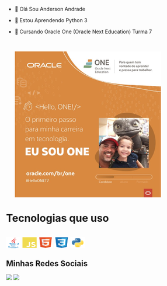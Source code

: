 - 👋 Olá Sou Anderson Andrade
- 👀 Estou Aprendendo Python 3
- 🌱 Cursando Oracle One (Oracle Next Education) Turma 7

  ##
  
  <div style="display: inline_block"><br>
    <img align="center" alt="Poster da Formação One da Oracle" height="400" width="400" src="https://github.com/anderson-andrade-dev/anderson-andrade-dev/blob/main/Slide1.JPG">
  </div>
  
  ##
  
<h1>Tecnologias que uso</h1> 
<div style="display: inline_block"><br>
  <img align="center" alt="Rafa-Js" height="30" width="40" src="https://raw.githubusercontent.com/devicons/devicon/master/icons/java/java-original.svg">
  <img align="center" alt="Rafa-Js" height="30" width="40" src="https://raw.githubusercontent.com/devicons/devicon/master/icons/javascript/javascript-plain.svg">
  <img align="center" alt="Rafa-HTML" height="30" width="40" src="https://raw.githubusercontent.com/devicons/devicon/master/icons/html5/html5-original.svg">
  <img align="center" alt="Rafa-CSS" height="30" width="40" src="https://raw.githubusercontent.com/devicons/devicon/master/icons/css3/css3-original.svg">
  <img align="center" alt="Rafa-Python" height="30" width="40" src="https://raw.githubusercontent.com/devicons/devicon/master/icons/python/python-original.svg">
</div>
  
  ##

 <h2>Minhas Redes Sociais</h2>
<div> 
  <a href="https://www.youtube.com/channel/UCvSL7LSOrdqWtQwaJFLfw-A" target="_blank"><img src="https://img.shields.io/badge/YouTube-FF0000?style=for-the-badge&logo=youtube&logoColor=white" target="_blank"></a>
  <a href="https://www.linkedin.com/in/anderson-andrade-dev/" target="_blank"><img src="https://img.shields.io/badge/-LinkedIn-%230077B5?style=for-the-badge&logo=linkedin&logoColor=white" target="_blank"></a> 
</div>
